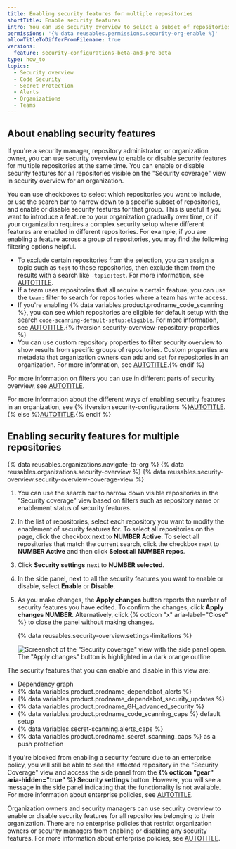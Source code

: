 ```yaml
---
title: Enabling security features for multiple repositories
shortTitle: Enable security features
intro: You can use security overview to select a subset of repositories and enable security features for them all.
permissions: '{% data reusables.permissions.security-org-enable %}'
allowTitleToDifferFromFilename: true
versions:
  feature: security-configurations-beta-and-pre-beta
type: how_to
topics:
  - Security overview
  - Code Security
  - Secret Protection
  - Alerts
  - Organizations
  - Teams
---
```


## About enabling security features

If you're a security manager, repository administrator, or organization owner, you can use security overview to enable or disable security features for multiple repositories at the same time. You can enable or disable security features for all repositories visible on the "Security coverage" view in security overview for an organization.

You can use checkboxes to select which repositories you want to include, or use the search bar to narrow down to a specific subset of repositories, and enable or disable security features for that group. This is useful if you want to introduce a feature to your organization gradually over time, or if your organization requires a complex security setup where different features are enabled in different repositories. For example, if you are enabling a feature across a group of repositories, you may find the following filtering options helpful.

* To exclude certain repositories from the selection, you can assign a topic such as `test` to these repositories, then exclude them from the results with a search like `-topic:test`. For more information, see [AUTOTITLE](/repositories/managing-your-repositorys-settings-and-features/customizing-your-repository/classifying-your-repository-with-topics).
* If a team uses repositories that all require a certain feature, you can use the `team:` filter to search for repositories where a team has write access.
* If you're enabling {% data variables.product.prodname_code_scanning %}, you can see which repositories are eligible for default setup with the search `code-scanning-default-setup:eligible`. For more information, see [AUTOTITLE](/code-security/code-scanning/automatically-scanning-your-code-for-vulnerabilities-and-errors/configuring-code-scanning-at-scale).{% ifversion security-overview-repository-properties %}
* You can use custom repository properties to filter security overview to show results from specific groups of repositories. Custom properties are metadata that organization owners can add and set for repositories in an organization. For more information, see [AUTOTITLE](/organizations/managing-organization-settings/managing-custom-properties-for-repositories-in-your-organization).{% endif %}

For more information on filters you can use in different parts of security overview, see [AUTOTITLE](/code-security/security-overview/filtering-alerts-in-security-overview).

For more information about the different ways of enabling security features in an organization, see {% ifversion security-configurations %}[AUTOTITLE](/code-security/securing-your-organization).{% else %}[AUTOTITLE](/code-security/getting-started/quickstart-for-securing-your-organization).{% endif %}

## Enabling security features for multiple repositories

{% data reusables.organizations.navigate-to-org %}
{% data reusables.organizations.security-overview %}
{% data reusables.security-overview.security-overview-coverage-view %}
1. You can use the search bar to narrow down visible repositories in the "Security coverage" view based on filters such as repository name or enablement status of security features.
1. In the list of repositories, select each repository you want to modify the enablement of security features for. To select all repositories on the page, click the checkbox next to **NUMBER Active**. To select all repositories that match the current search, click the checkbox next to **NUMBER Active** and then click **Select all NUMBER repos**.
1. Click **Security settings** next to **NUMBER selected**.
1. In the side panel, next to all the security features you want to enable or disable, select **Enable** or **Disable**.
1. As you make changes, the **Apply changes** button reports the number of security features you have edited. To confirm the changes, click **Apply changes NUMBER**. Alternatively, click {% octicon "x" aria-label="Close" %} to close the panel without making changes.

   {% data reusables.security-overview.settings-limitations %}

   ![Screenshot of the "Security coverage" view with the side panel open. The "Apply changes" button is highlighted in a dark orange outline.](/assets/images/help/security-overview/security-coverage-view-multi-repo-side-panel.png)

The security features that you can enable and disable in this view are:

* Dependency graph
* {% data variables.product.prodname_dependabot_alerts %}
* {% data variables.product.prodname_dependabot_security_updates %}
* {% data variables.product.prodname_GH_advanced_security %}
* {% data variables.product.prodname_code_scanning_caps %} default setup
* {% data variables.secret-scanning.alerts_caps %}
* {% data variables.product.prodname_secret_scanning_caps %} as a push protection

If you're blocked from enabling a security feature due to an enterprise policy, you will still be able to see the affected repository in the "Security Coverage" view and access the side panel from the **{% octicon "gear" aria-hidden="true" %} Security settings** button. However, you will see a message in the side panel indicating that the functionality is not available. For more information about enterprise policies, see [AUTOTITLE](/admin/policies/enforcing-policies-for-your-enterprise/enforcing-policies-for-code-security-and-analysis-for-your-enterprise).

Organization owners and security managers can use security overview to enable or disable security features for all repositories belonging to their organization. There are no enterprise policies that restrict organization owners or security managers from enabling or disabling any security features. For more information about enterprise policies, see [AUTOTITLE](/admin/policies/enforcing-policies-for-your-enterprise/about-enterprise-policies).
